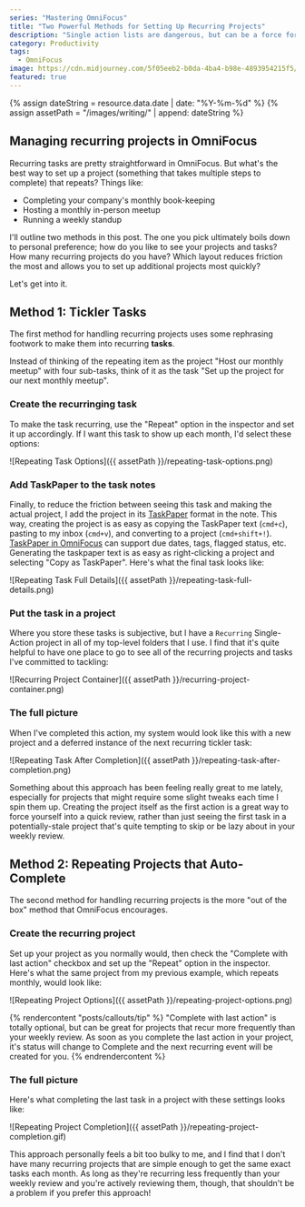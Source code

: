 ```yaml
---
series: "Mastering OmniFocus"
title: "Two Powerful Methods for Setting Up Recurring Projects"
description: "Single action lists are dangerous, but can be a force for good when used responsibly."
category: Productivity
tags:
  - OmniFocus
image: https://cdn.midjourney.com/5f05eeb2-b0da-4ba4-b98e-4893954215f5/0_3.png
featured: true
---
```


<!-- Include assets like ![Asset]({{ assetPath }}/my-asset.png) -->

{% assign dateString = resource.data.date | date: "%Y-%m-%d" %}
{% assign assetPath = "/images/writing/" | append: dateString %}

## Managing recurring projects in OmniFocus

Recurring tasks are pretty straightforward in OmniFocus. But what's the best way to set up a project (something that takes multiple steps to complete) that repeats? Things like:

- Completing your company's monthly book-keeping
- Hosting a monthly in-person meetup
- Running a weekly standup

I'll outline two methods in this post. The one you pick ultimately boils down to personal preference; how do you like to see your projects and tasks? How many recurring projects do you have? Which layout reduces friction the most and allows you to set up additional projects most quickly?

Let's get into it.

## Method 1: Tickler Tasks

The first method for handling recurring projects uses some rephrasing footwork to make them into recurring **tasks**.

Instead of thinking of the repeating item as the project "Host our monthly meetup" with four sub-tasks, think of it as the task "Set up the project for our next monthly meetup".

### Create the recurringing task

To make the task recurring, use the "Repeat" option in the inspector and set it up accordingly. If I want this task to show up each month, I'd select these options:

![Repeating Task Options]({{ assetPath }}/repeating-task-options.png)

### Add TaskPaper to the task notes

Finally, to reduce the friction between seeing this task and making the actual project, I add the project in its [TaskPaper](https://guide.taskpaper.com/getting-started) format in the note. This way, creating the project is as easy as copying the TaskPaper text (`cmd+c`), pasting to my inbox (`cmd+v`), and converting to a project (`cmd+shift+!`). [TaskPaper in OmniFocus](https://support.omnigroup.com/omnifocus-taskpaper-reference/) can support due dates, tags, flagged status, etc. Generating the taskpaper text is as easy as right-clicking a project and selecting "Copy as TaskPaper". Here's what the final task looks like:

![Repeating Task Full Details]({{ assetPath }}/repeating-task-full-details.png)

### Put the task in a project

Where you store these tasks is subjective, but I have a `Recurring` Single-Action project in all of my top-level folders that I use. I find that it's quite helpful to have one place to go to see all of the recurring projects and tasks I've committed to tackling:

![Recurring Project Container]({{ assetPath }}/recurring-project-container.png)

### The full picture

When I've completed this action, my system would look like this with a new project and a deferred instance of the next recurring tickler task:

![Repeating Task After Completion]({{ assetPath }}/repeating-task-after-completion.png)

Something about this approach has been feeling really great to me lately, especially for projects that might require some slight tweaks each time I spin them up. Creating the project itself as the first action is a great way to force yourself into a quick review, rather than just seeing the first task in a potentially-stale project that's quite tempting to skip or be lazy about in your weekly review.

## Method 2: Repeating Projects that Auto-Complete

The second method for handling recurring projects is the more "out of the box" method that OmniFocus encourages.

### Create the recurring project

Set up your project as you normally would, then check the "Complete with last action" checkbox and set up the "Repeat" option in the inspector. Here's what the same project from my previous example, which repeats monthly, would look like:

![Repeating Project Options]({{ assetPath }}/repeating-project-options.png)

{% rendercontent "posts/callouts/tip" %}
"Complete with last action" is totally optional, but can be great for projects that recur more frequently than your weekly review. As soon as you complete the last action in your project, it's status will change to Complete and the next recurring event will be created for you.
{% endrendercontent %}

### The full picture

Here's what completing the last task in a project with these settings looks like:

![Repeating Project Completion]({{ assetPath }}/repeating-project-completion.gif)

This approach personally feels a bit too bulky to me, and I find that I don't have many recurring projects that are simple enough to get the same exact tasks each month. As long as they're recurring less frequently than your weekly review and you're actively reviewing them, though, that shouldn't be a problem if you prefer this approach!
